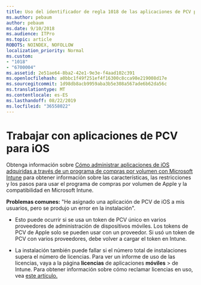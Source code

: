 ```yaml
---
title: Uso del identificador de regla 1018 de las aplicaciones de PCV para iOS
ms.author: pebaum
author: pebaum
ms.date: 9/10/2018
ms.audience: ITPro
ms.topic: article
ROBOTS: NOINDEX, NOFOLLOW
localization_priority: Normal
ms.custom:
- "1018"
- "6700004"
ms.assetid: 2e51ae64-8ba2-42e1-9e3e-f4aad102c391
ms.openlocfilehash: a0bbc1f49f251ef4f16300c8cca98e219008d17e
ms.sourcegitcommit: 1d98db8acb9959aba3b5e308a567ade6b62da56c
ms.translationtype: MT
ms.contentlocale: es-ES
ms.lasthandoff: 08/22/2019
ms.locfileid: "36558022"
---
```

# <a name="working-with-ios-vpp-applications"></a>Trabajar con aplicaciones de PCV para iOS

Obtenga información sobre [Cómo administrar aplicaciones de iOS adquiridas a través de un programa de compras por volumen con Microsoft Intune](https://docs.microsoft.com/intune/vpp-apps-ios) para obtener información sobre las características, las restricciones y los pasos para usar el programa de compras por volumen de Apple y la compatibilidad en Microsoft Intune.
  
 **Problemas comunes:** "He asignado una aplicación de PCV de iOS a mis usuarios, pero se produjo un error en la instalación".
  
- Esto puede ocurrir si se usa un token de PCV único en varios proveedores de administración de dispositivos móviles. Los tokens de PCV de Apple solo se pueden usar con un proveedor. Si usó un token de PCV con varios proveedores, debe volver a cargar el token en Intune.

- La instalación también puede fallar si el número total de instalaciones supera el número de licencias. Para ver un informe de uso de las licencias, vaya a la página **licencias** de aplicaciones **móviles** \> de Intune. Para obtener información sobre cómo reclamar licencias en uso, vea [este artículo.](https://docs.microsoft.com/intune/vpp-apps-ios#revoking-app-licenses-and-deleting-tokens)
